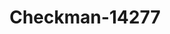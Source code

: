 ---
f_zip-code: 34452
f_state-code: FL
title: Checkman-14277
f_phone: 352-637-1428
f_city-only: Inverness
f_address: 351 E Highland Blvd Inverness
f_location-unique-id: '14277'
slug: checkman-14277
updated-on: '2024-05-30T13:46:58.046Z'
created-on: '2024-05-30T13:36:59.803Z'
published-on: '2024-05-30T13:54:32.469Z'
f_city-state: cms/city/inverness-fl.md
f_company: cms/company/checkman.md
f_state: cms/state/florida.md
layout: '[payday-loan].html'
tags: payday-loan
---
